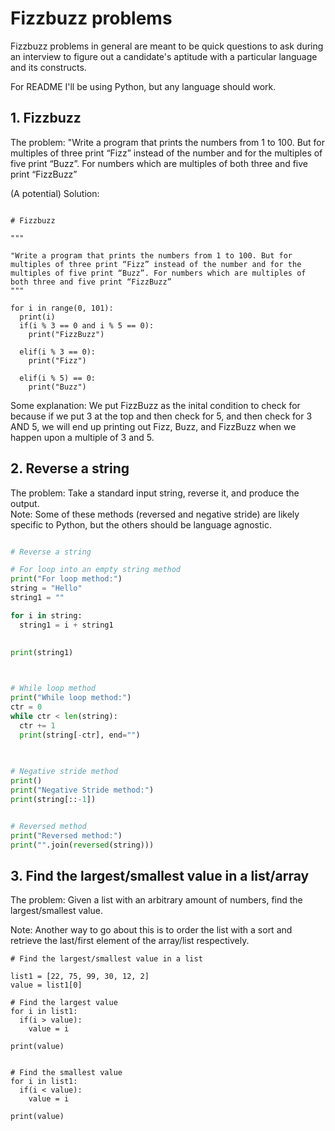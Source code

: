 # Fizzbuzz problems

Fizzbuzz problems in general are meant to be quick questions to ask during an interview to figure out a candidate's aptitude with a particular language and its constructs.  

For README I'll be using Python, but any language should work.  

## 1.  Fizzbuzz

The problem: "Write a program that prints the numbers from 1 to 100. But for multiples of three print “Fizz” instead of the number and for the multiples of five print “Buzz”. For numbers which are multiples of both three and five print “FizzBuzz”

(A potential) Solution:

```Python3

# Fizzbuzz 

"""

"Write a program that prints the numbers from 1 to 100. But for multiples of three print “Fizz” instead of the number and for the multiples of five print “Buzz”. For numbers which are multiples of both three and five print “FizzBuzz”
"""

for i in range(0, 101):
  print(i)
  if(i % 3 == 0 and i % 5 == 0):
    print("FizzBuzz")
    
  elif(i % 3 == 0):
    print("Fizz")
  
  elif(i % 5) == 0:
    print("Buzz")

```

Some explanation: We put FizzBuzz as the inital condition to check for because if we put 3 at the top and then check for 5, and then check for 3 AND 5, we will end up printing out Fizz, Buzz, and FizzBuzz when we happen upon a multiple of 3 and 5.  

## 2.  Reverse a string

The problem: Take a standard input string, reverse it, and produce the output.  
Note: Some of these methods (reversed and negative stride) are likely specific to Python, but the others should be language agnostic.  

```Python 3

# Reverse a string 

# For loop into an empty string method
print("For loop method:")
string = "Hello"
string1 = ""

for i in string:
  string1 = i + string1
  
  
print(string1)



# While loop method
print("While loop method:")
ctr = 0 
while ctr < len(string):
  ctr += 1
  print(string[-ctr], end="")
  
  

# Negative stride method 
print()
print("Negative Stride method:")
print(string[::-1])


# Reversed method 
print("Reversed method:")
print("".join(reversed(string)))


```

## 3.  Find the largest/smallest value in a list/array

The problem: Given a list with an arbitrary amount of numbers, find the largest/smallest value.  

Note: Another way to go about this is to order the list with a sort and retrieve the last/first element of the array/list respectively.

```Python3
# Find the largest/smallest value in a list 

list1 = [22, 75, 99, 30, 12, 2]
value = list1[0]

# Find the largest value
for i in list1:
  if(i > value):
    value = i 
    
print(value)


# Find the smallest value
for i in list1:
  if(i < value):
    value = i 
    
print(value)
```